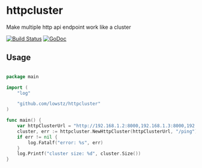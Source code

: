 # httpcluster
Make multiple http api endpoint work like a cluster

[![Build Status](https://travis-ci.org/lowstz/httpcluster.svg)](https://travis-ci.org/lowstz/httpcluster) [![GoDoc](https://godoc.org/github.com/lowstz/httpcluster?status.svg)](https://godoc.org/github.com/lowstz/httpcluster)

## Usage
``` go

package main

import (
	"log"

	"github.com/lowstz/httpcluster"
)

func main() {
	var httpClusterUrl = "http://192.168.1.2:8000,192.168.1.3:8000,192.168.1.4:8000"
	cluster, err := httpcluster.NewHttpCluster(httpClusterUrl, "/ping")
	if err != nil {
		log.Fatalf("error: %s", err)
	}
	log.Printf("cluster size: %d", cluster.Size())
}
```
